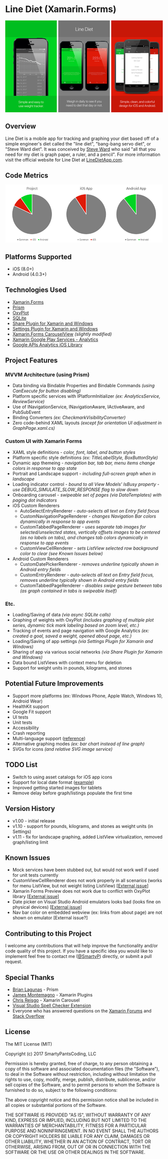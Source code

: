 # Line Diet (Xamarin.Forms)
![Line Diet Promo Images](_readmeAssets/GithubHeader.png)

## Overview
Line Diet is a mobile app for tracking and graphing your diet based off of a simple engineer's diet called the "line diet", "bang-bang servo diet", or "Steve Ward diet". It was conceived by [Steve Ward](https://www.csail.mit.edu/user/1517) who said "all that you need for my diet is graph paper, a ruler, and a pencil". For more information visit the official website for Line Diet at [LineDietApp.com](http://www.linedietapp.com).

## Code Metrics
![Line Diet Code Metrics](_readmeAssets/CodeMetrics.png)

## Platforms Supported
- iOS (8.0+)
- Android (4.0.3+)

## Technologies Used
* [Xamarin.Forms](https://www.xamarin.com/forms)
* [Prism](https://github.com/PrismLibrary/Prism)
* [OxyPlot](http://www.oxyplot.org)
* [SQLite](https://www.sqlite.org)
* [Share Plugin for Xamarin and Windows](https://www.nuget.org/packages/Plugin.Share)
* [Settings Plugin for Xamarin and Windows](https://github.com/jamesmontemagno/SettingsPlugin)
* [Xamarin.Forms CarouselView](https://github.com/chrisriesgo/xamarin-forms-carouselview) *(slightly modified)*
* [Xamarin Google Play Services - Analytics](https://www.nuget.org/packages/Xamarin.GooglePlayServices.Analytics)
* [Google APIs Analytics iOS Library](https://www.nuget.org/packages/Xamarin.Google.iOS.Analytics)

## Project Features
### MVVM Architecture (using Prism)
* Data binding via Bindable Properties and Bindable Commands *(using CanExecute for button disabling)*
* Platform specific services with IPlatformInitializer *(ex: AnalyticsService, ReviewService)*
* Use of INavigationService, INavigationAware, IActiveAware, and PubSubEvent
* Binding Converters *(ex: CheckmarkVisibilityConverter)*
* Zero code-behind XAML layouts *(except for orientation UI adjustment in GraphPage.xaml.cs)*

### Custom UI with Xamarin Forms
* XAML style definitions - *color, font, label, and button styles*
* Platform specific style definitions *(ex: TitleLabelStyle, BoxButtonStyle)*
* Dynamic app themeing - *navigation bar, tab bar, menu items change colors in response to app state*
* Portrait and Landscape support - *including full-screen graph when in landscape*
* Loading indicator control - *bound to all View Models' IsBusy property - use DEBUG_SIMULATE_SLOW_RESPONSE flag to slow down*
* Onboarding carousel - *swipeable set of pages (via DataTemplates) with paging dot indicators*
* iOS Custom Renderers
	* AutoSelectEntryRenderer - *auto-selects all text on Entry field focus*
	* CustomNavigationPageRenderer - *changes Navigation Bar colors dynamically in response to app events*
	* CustomTabbedPageRenderer - *uses separate tab images for selected/unselected states, vertically offsets images to be centered (as no labels on tabs), and changes tab colors dynamically in response to app events*
	* CustomViewCellRenderer - *sets ListView selected row background color to clear (see Known Issues below)*
* Android Custom Renderers
	* CustomDatePickerRenderer - *removes underline typically shown in Android entry fields*
	* CustomEntryRenderer - *auto-selects all text on Entry field focus, removes underline typically shown in Android entry fields*
	* CustomTabbedPageRenderer - *disables swipe gesture between tabs (as graph contained in tabs is swipeable itself)*

### Etc.
* Loading/Saving of data *(via async SQLite calls)*
* Graphing of weights with OxyPlot *(includes graphing of multiple plot series, dynamic tick mark labeling based on zoom level, etc.)*
* Tracking of events and page navigation with Google Analytics *(ex: created a goal, saved a weight, opened about page, etc.)*
* Loading/Saving of app settings *(via Settings Plugin for Xamarin and Windows)*
* Sharing of app via various social networks *(via Share Plugin for Xamarin and Windows)*
* Data bound ListViews with context menu for deletion
* Support for weight units in pounds, kilograms, and stones

## Potential Future Improvements
* Support more platforms (ex: Windows Phone, Apple Watch, Windows 10, Android Wear)
* HealthKit support
* Google Fit support
* UI tests
* Unit tests
* Accessibility
* Crash reporting
* Multi-language support ([reference](https://developer.xamarin.com/guides/xamarin-forms/advanced/localization/))
* Alternative graphing modes *(ex: bar chart instead of line graph)*
* SVGs for icons *(and relative SVG image service)*

## TODO List
* Switch to using asset catalogs for iOS app icons
* Support for local date format ([example](http://stackoverflow.com/a/37858898/18005))
* Improved getting started images for tablets
* Remove delay before graph/listings populate the first time

## Version History
* v1.00 - initial release
* v1.10 - support for pounds, kilograms, and stones as weight units (in Settings)
* v1.11 - fix for landscape graphing, added ListView virtualization, removed graph/listing limit

## Known Issues
* Mock services have been stubbed out, but would not work well if used for unit tests currently
* CustomViewCellRenderer does not work properly in all scenarios (works for menu ListView, but not weight listing ListView) [[External issue](http://stackoverflow.com/questions/37050207/android-datepicker-dialog-is-having-transparent-background#comment61810449_37050406)]
* Xamarin Forms Preview does not work due to conflict with OxyPlot library [[External issue](https://bugzilla.xamarin.com/show_bug.cgi?id=52158)]
* Date picker on Visual Studio Android emulators looks bad (looks fine on physical devices) [[External issue](https://forums.xamarin.com/discussion/comment/178616/#Comment_178616)]
* Nav bar color on embedded webview (ex: links from about page) are not shown on emulator [External issue?]

## Contributing to this Project ##
I welcome any contributions that will help improve the functionality and/or code quality of this project. If you have a specific idea you would like to implement feel free to contact me ([@SmartyP](http://www.smartyp.net)) directly, or submit a pull request.

## Special Thanks
* [Brian Lagunas](https://github.com/brianlagunas) - Prism
* [James Montemagno](https://github.com/jamesmontemagno) - Xamarin Plugins
* [Chris Reisgo](https://github.com/chrisriesgo/) - Xamarin Carousel
* [Visual Studio Spell Checker Extension](https://marketplace.visualstudio.com/items?itemName=EWoodruff.VisualStudioSpellCheckerVS2017andLater) 
* Everyone who has answered questions on the [Xamarin Forums](https://forums.xamarin.com) and [Stack Overflow](http://stackoverflow.com/questions/tagged/xamarin.forms)

## License
The MIT License (MIT)

Copyright (c) 2017 SmartyPantsCoding, LLC

Permission is hereby granted, free of charge, to any person obtaining a copy of this software and associated documentation files (the "Software"), to deal in the Software without restriction, including without limitation the rights to use, copy, modify, merge, publish, distribute, sublicense, and/or sell copies of the Software, and to permit persons to whom the Software is furnished to do so, subject to the following conditions:

The above copyright notice and this permission notice shall be included in all copies or substantial portions of the Software.

THE SOFTWARE IS PROVIDED "AS IS", WITHOUT WARRANTY OF ANY KIND, EXPRESS OR IMPLIED, INCLUDING BUT NOT LIMITED TO THE WARRANTIES OF MERCHANTABILITY, FITNESS FOR A PARTICULAR PURPOSE AND NONINFRINGEMENT. IN NO EVENT SHALL THE AUTHORS OR COPYRIGHT HOLDERS BE LIABLE FOR ANY CLAIM, DAMAGES OR OTHER LIABILITY, WHETHER IN AN ACTION OF CONTRACT, TORT OR OTHERWISE, ARISING FROM, OUT OF OR IN CONNECTION WITH THE SOFTWARE OR THE USE OR OTHER DEALINGS IN THE SOFTWARE.